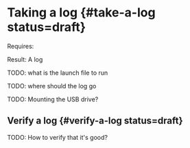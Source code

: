 # Taking a log {#take-a-log status=draft}

<div class='requirements' markdown='1'>

Requires: [](#read-camera-data)

Result: A log 

</div>

TODO: what is the launch file to run

TODO: where should the log go

TODO: Mounting the USB drive?


## Verify a log {#verify-a-log status=draft}

TODO: How to verify that it's good?

